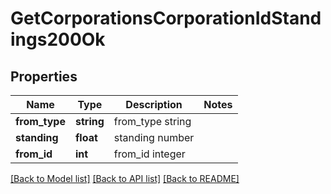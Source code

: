 # GetCorporationsCorporationIdStandings200Ok

## Properties
Name | Type | Description | Notes
------------ | ------------- | ------------- | -------------
**from_type** | **string** | from_type string | 
**standing** | **float** | standing number | 
**from_id** | **int** | from_id integer | 

[[Back to Model list]](../README.md#documentation-for-models) [[Back to API list]](../README.md#documentation-for-api-endpoints) [[Back to README]](../README.md)



